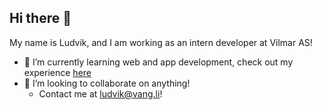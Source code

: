 ## Hi there 👋

My name is Ludvik, and I am working as an intern developer at Vilmar AS!

- 🌱 I’m currently learning web and app development, check out my experience [here](https://github.com/luddthree?tab=repositories)
- 👯 I’m looking to collaborate on anything!
    -  Contact me at ludvik@vang.li!

<!--
**luddthree/luddthree** is a ✨ _special_ ✨ repository because its `README.md` (this file) appears on your GitHub profile.

Here are some ideas to get you started:

- 🔭 I’m currently working on ...
- 🌱 I’m currently learning ...
- 👯 I’m looking to collaborate on ...
- 🤔 I’m looking for help with ...
- 💬 Ask me about ...
- 📫 How to reach me: ...
- 😄 Pronouns: ...
- ⚡ Fun fact: ...
-->
